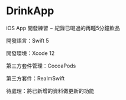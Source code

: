 # DrinkApp

iOS App 開發練習 − 紀錄已喝過的再睡5分鐘飲品

開發語言：Swift 5

開發環境：Xcode 12

第三方套件管理：CocoaPods

第三方套件：RealmSwift

待處理：將已新增的資料做更新的功能
